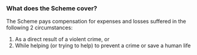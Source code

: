 ###  What does the Scheme cover?

The Scheme pays compensation for expenses and losses suffered in the following
2 circumstances:

  1. As a direct result of a violent crime, or 
  2. While helping (or trying to help) to prevent a crime or save a human life 
